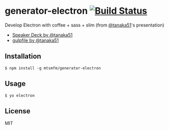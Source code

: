 # generator-electron [![Build Status](https://secure.travis-ci.org/mtsmfm/generator-electron.png?branch=master)](https://travis-ci.org/mtsmfm/generator-electron)

Develop Electron with coffee + sass + slim (from [@tanaka51](https://github.com/tanaka51)'s presentation)

- [Speaker Deck by @tanaka51](https://speakerdeck.com/tanaka51/rails-puroguramaga-electron-degiyarugewotukurihazimeta)
- [gulpfile by @tanaka51](https://gist.github.com/tanaka51/a745affd136187dacffb)

## Installation

    $ npm install -g mtsmfm/generator-electron

## Usage

    $ yo electron

## License

MIT
